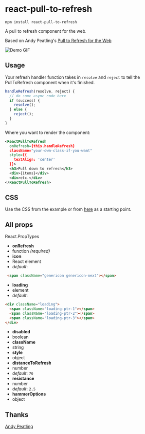 # react-pull-to-refresh

`npm install react-pull-to-refresh`

A pull to refresh component for the web.

Based on Andy Peatling's [Pull to Refresh for the Web](https://github.com/apeatling/web-pull-to-refresh)

![Demo GIF](https://github.com/bryaneaton13/react-pull-to-refresh/blob/master/docs/demo.gif)

## Usage

Your refresh handler function takes in `resolve` and `reject` to tell the PullToRefresh component when it's finished.

```javascript
handleRefresh(resolve, reject) {
  // do some async code here
  if (success) {
    resolve();
  } else {
    reject();
  }
}

```

Where you want to render the component:

```xml
<ReactPullToRefresh
  onRefresh={this.handleRefresh}
  className="your-own-class-if-you-want"
  style={{
    textAlign: 'center'
  }}>
  <h3>Pull down to refresh</h3>
  <div>{items}</div>
  <div>etc.</div>
</ReactPullToRefresh>
```



## CSS
Use the CSS from the example or from [here](https://github.com/apeatling/web-pull-to-refresh) as a starting point.


## All props

React.PropTypes

- **onRefresh**
 - function *(required)*
- **icon**
 - React element
 - *default*:
```html
 <span className="genericon genericon-next"></span>
```
- **loading**
 - element
 - *default*:
```html
<div className="loading">
  <span className="loading-ptr-1"></span>
  <span className="loading-ptr-2"></span>
  <span className="loading-ptr-3"></span>
</div>
```
- **disabled**
 - boolean
- **className**
 - string
- **style**
 - object
- **distanceToRefresh**
 - number
 - *default*: `70`
- **resistance**
 - number
 - *default*: `2.5`
- **hammerOptions**
 - object

## Thanks
[Andy Peatling](http://apeatling.com/)
